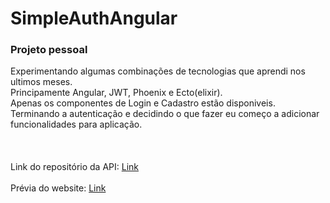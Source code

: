 # SimpleAuthAngular
### Projeto pessoal
Experimentando algumas combinações de tecnologias que aprendi nos ultimos meses.<br>
Principamente Angular, JWT, Phoenix e Ecto(elixir).<br>
Apenas os componentes de Login e Cadastro estão disponiveis.<br>
Terminando a autenticação e decidindo o que fazer eu começo a adicionar funcionalidades para aplicação.<br><br>
<br><br>
Link do repositório da API: <a href="https://github.com/rodriguesrafaelm/simple_angular_auth_api">Link</a>
<br><br>
Prévia do website: <a href="https://rodriguesrafaelm.github.io/simple_angular_auth/dashboard/posts">Link</a>

